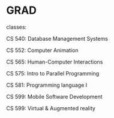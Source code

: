 # GRAD

classes: 

CS 540: Database Management Systems

CS 552: Computer Animation

CS 565: Human-Computer Interactions 

CS 575: Intro to Parallel Programming 

CS 581: Programming language I  

CS 599: Mobile Software Development 

CS 599: Virtual & Augmented reality 
